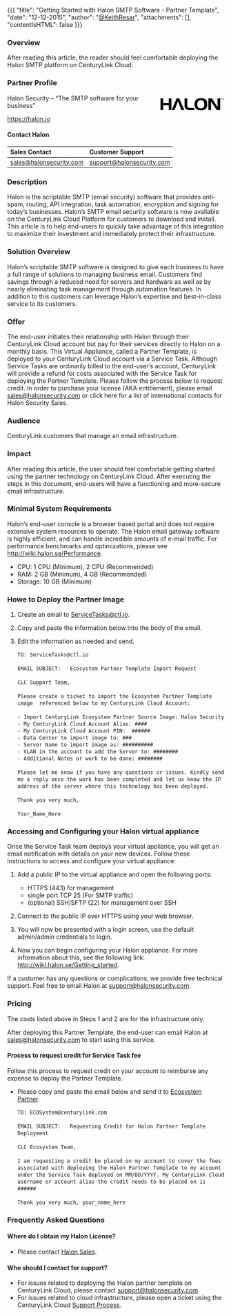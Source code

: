 {{{
"title": "Getting Started with Halon SMTP Software - Partner Template",
"date": "12-12-2015",
"author": "<a href='https://twitter.com/KeithResar'>@KeithResar</a>",
"attachments": [],
"contentIsHTML": false
}}}

### Overview
After reading this article, the reader should feel comfortable deploying the Halon SMTP platform on CenturyLink Cloud.

### Partner Profile
<img src="../../images/halon/halon_logo.png" style="border:0;float:right;max-width: 150px;">

Halon Security – “The SMTP software for your business”

https://halon.io

#### Contact Halon
|Sales Contact      | Customer Support	|
|:- |:-	|
|sales@halonsecurity.com       | support@halonsecurity.com	|


### Description
Halon is the scriptable SMTP (email security) software that provides anti-spam, routing, API integration, task automation, encryption and signing for today’s businesses. Halon’s SMTP email security software is now available on the CenturyLink Cloud Platform for customers to download and install. This article is to help end-users to quickly take advantage of this integration to maximize their investment and immediately protect their infrastructure.

### Solution Overview
Halon’s scriptable SMTP software is designed to give each business to have a full range of solutions to managing business email. Customers find savings through a reduced need for servers and hardware as well as by nearly eliminating task management through automation features. In addition to this customers can leverage Halon’s expertise and best-in-class service to its customers.

### Offer
The end-user initiates their relationship with Halon through their CenturyLink Cloud account but pay for their services directly to Halon on a monthly basis. This Virtual Appliance, called a Partner Template, is deployed to your CenturyLink Cloud account via a Service Task. Although Service Tasks are ordinarily billed to the end-user’s account, CenturyLink will provide a refund for costs associated with the Service Task for deploying the Partner Template. Please follow the process below to request credit. In order to purchase your license (AKA entitlement), please email sales@halonsecurity.com or click here for a list of international contacts for Halon Security Sales.

### Audience
CenturyLink customers that manage an email infrastructure.

### Impact
After reading this article, the user should feel comfortable getting started using the partner technology on CenturyLink Cloud. After executing the steps in this document, end-users will have a functioning and more-secure email infrastructure.

### Minimal System Requirements
Halon’s end-user console is a browser based portal and does not require extensive system resources to operate. The Halon email gateway software is highly efficient, and can handle incredible amounts of e-mail traffic. For performance benchmarks and optimizations, please see http://wiki.halon.se/Performance.

* CPU: 1 CPU (Minimum), 2 CPU (Recommended)
* RAM: 2 GB (Minimum), 4 GB (Recommended)
* Storage: 10 GB (Minimum)

### Howe to Deploy the Partner Image
1. Create an email to ServiceTasks@ctl.io.

2. Copy and paste the information below into the body of the email.

3. Edit the information as needed and send.

   ```
   TO: ServiceTasks@ctl.io

   EMAIL SUBJECT:   Ecosystem Partner Template Import Request

   CLC Support Team,

   Please create a ticket to import the Ecosystem Partner Template image  referenced below to my CenturyLink Cloud Account:

   - Import CenturyLink Ecosystem Partner Source Image: Halon Security
   - My CenturyLink Cloud Account Alias: ####
   - My CenturyLink Cloud Account PIN:  ######
   - Data Center to import image to: ###
   - Server Name to import image as: ##########
   - VLAN in the account to add the Server to: ########
   - Additional Notes or work to be done: ########

   Please let me know if you have any questions or issues. Kindly send me a reply once the work has been completed and let us know the IP address of the server where this technology has been deployed.

   Thank you very much,

   Your_Name_Here
   ```

### Accessing and Configuring your Halon virtual appliance
Once the Service Task team deploys your virtual appliance, you will get an email notification with details on your new devices. Follow these instructions to access and configure your virtual appliance:

1. Add a public IP to the virtual appliance and open the following ports:
   * HTTPS (443) for management
   * single port TCP 25 (For SMTP traffic)
   * (optional) SSH/SFTP (22) for management over SSH

2. Connect to the public IP over HTTPS using your web browser.

3. You will now be presented with a login screen, use the default admin/admin credentials to login.

4. Now you can begin configuring your Halon appliance. For more information about this, see the following link: http://wiki.halon.se/Getting_started.

If a customer has any questions or complications, we provide free technical support. Feel free to email Halon at [support@halonsecurity.com](mailto:support@halonsecurity.com).

### Pricing
The costs listed above in Steps 1 and 2 are for the infrastructure only.

After deploying this Partner Template, the end-user can email Halon at [sales@halonsecurity.com](mailto:sales@halonsecurity.com) to start using this service.

#### Process to request credit for Service Task fee
Follow this process to request credit on your account to reimburse any expense to deploy the Partner Template.

* Please copy and paste the email below and send it to [Ecosystem Partner](mailto:ECOSystem@centurylink.com).

  ```
  TO: ECOSystem@centurylink.com

  EMAIL SUBJECT:   Requesting Credit for Halon Partner Template Deployment

  CLC Ecosystem Team,

  I am requesting a credit be placed on my account to cover the fees associated with deploying the Halon Partner Template to my account under the Service Task deployed on MM/DD/YYYY. My CenturyLink Cloud username or account alias the credit needs to be placed on is ######

  Thank you very much, your_name_here
  ```

### Frequently Asked Questions

#### Where do I obtain my Halon License?
* Please contact [Halon Sales](mailto:sales@halonsecurity.com).

#### Who should I contact for support?
* For issues related to deploying the Halon partner template on CenturyLink Cloud, please contact [support@halonsecurity.com](mailto:support@halonsecurity.com).
* For issues related to cloud infrastructure, please open a ticket using the CenturyLink Cloud [Support Process](../../Support/how-do-i-report-a-support-issue.md).
